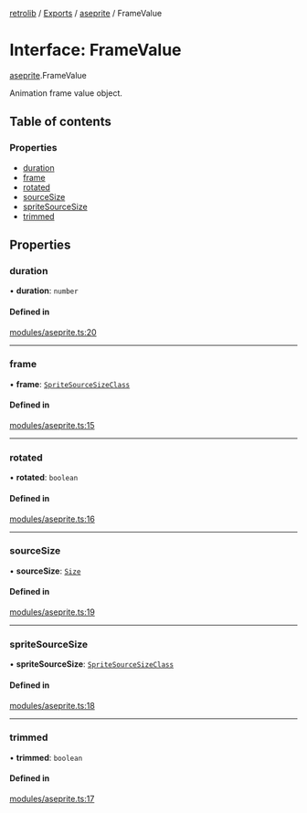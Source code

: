 [retrolib](../README.md) / [Exports](../modules.md) / [aseprite](../modules/aseprite.md) / FrameValue

# Interface: FrameValue

[aseprite](../modules/aseprite.md).FrameValue

Animation frame value object.

## Table of contents

### Properties

- [duration](aseprite.FrameValue.md#duration)
- [frame](aseprite.FrameValue.md#frame)
- [rotated](aseprite.FrameValue.md#rotated)
- [sourceSize](aseprite.FrameValue.md#sourcesize)
- [spriteSourceSize](aseprite.FrameValue.md#spritesourcesize)
- [trimmed](aseprite.FrameValue.md#trimmed)

## Properties

### duration

• **duration**: `number`

#### Defined in

[modules/aseprite.ts:20](https://github.com/philbgarner/retrolib/blob/9942244/src/modules/aseprite.ts#L20)

___

### frame

• **frame**: [`SpriteSourceSizeClass`](aseprite.SpriteSourceSizeClass.md)

#### Defined in

[modules/aseprite.ts:15](https://github.com/philbgarner/retrolib/blob/9942244/src/modules/aseprite.ts#L15)

___

### rotated

• **rotated**: `boolean`

#### Defined in

[modules/aseprite.ts:16](https://github.com/philbgarner/retrolib/blob/9942244/src/modules/aseprite.ts#L16)

___

### sourceSize

• **sourceSize**: [`Size`](aseprite.Size.md)

#### Defined in

[modules/aseprite.ts:19](https://github.com/philbgarner/retrolib/blob/9942244/src/modules/aseprite.ts#L19)

___

### spriteSourceSize

• **spriteSourceSize**: [`SpriteSourceSizeClass`](aseprite.SpriteSourceSizeClass.md)

#### Defined in

[modules/aseprite.ts:18](https://github.com/philbgarner/retrolib/blob/9942244/src/modules/aseprite.ts#L18)

___

### trimmed

• **trimmed**: `boolean`

#### Defined in

[modules/aseprite.ts:17](https://github.com/philbgarner/retrolib/blob/9942244/src/modules/aseprite.ts#L17)
